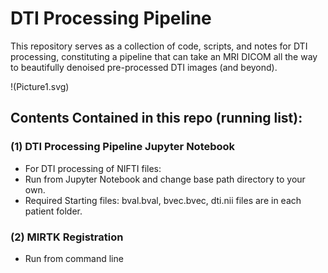 # **DTI Processing Pipeline**

This repository serves as a collection of code, scripts, and notes for DTI processing, constituting a pipeline that can take an MRI DICOM  all the way to beautifully denoised pre-processed DTI images (and beyond). 

!(Picture1.svg)


## Contents Contained in this repo (running list):

### (1) DTI Processing Pipeline Jupyter Notebook 
- For DTI processing of NIFTI files: 
- Run from Jupyter Notebook and change base path directory to your own.  
- Required Starting files: bval.bval, bvec.bvec, dti.nii files are in each patient folder.

### (2) MIRTK Registration 
- Run from command line

